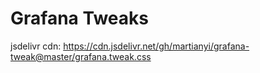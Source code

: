 # Grafana Tweaks

jsdelivr cdn: https://cdn.jsdelivr.net/gh/martianyi/grafana-tweak@master/grafana.tweak.css